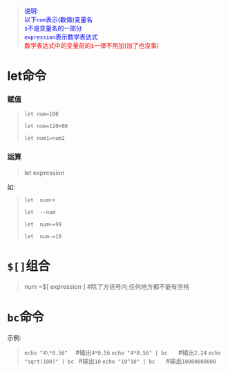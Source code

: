> <font color="blue">说明:<br />以下`num`表示(数值)变量名<br/>`$`不是变量名的一部分<br/>`expression`表示数学表达式</font><br/><font color="red">数学表达式中的变量前的`$`一律不用加(加了也没事)</font>



# let命令

### 赋值

> `let num=100`
>
> `let num=120+80`
>
> `let num1=num2`

### 运算

> let	expression				

如:

> `let 	num++`
>
> `let	--num`
>
> `let	num+=99`
>
> `let	num-=10`





# `$[]`组合

> num =$[	expression	]		#除了方括号内,任何地方都不能有空格



# `bc`命令

示例:

> `echo "4\*0.56"  `					#输出<code>4\*0.56</code>
> `echo "4*0.56" | bc  	`		#输出<code>2.24</code>
> `echo "sqrt(100)" | bc `  	   #输出<code>10</code>
> `echo "10^10" | bc   `			#输出<code>10000000000</code>

